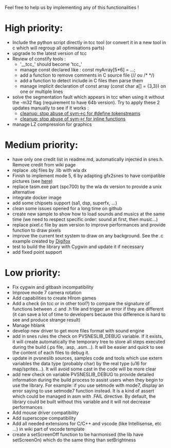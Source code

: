 Feel free to help us by implementing any of this functionalities !

# High priority:

- Include the python script directly in tcc tool (or convert it in a new tool in c which will regroup all optimisations parts)
- upgrade to the latest version of tcc
- Review of constify tools :
	- '\_\_tcc_' should become 'tcc_'
	- manage const declared like : const myArray[5*6] = ...;
	- add a function to remove comments in C source file (// ou /* */)
	- add a function to detect include in C files then parse them
	- manage implicit declaration of const array (const char a[] = {3,3}) on one or multiple lines
- solve the segmentation fault which appears in tcc when using it without the -m32 flag (requirement to have 64b version). Try to apply these 2 updates manually to see if it works :
	- [cleanup: stop abuse of sym->c for #define tokenstreams](https://github.com/adorad/tcc/commit/bed17847bdfa872e219a12237e06df83e464bdba)
	- [cleanup: stop abuse of sym->r for inline functions](https://github.com/adorad/tcc/commit/d0b432ab38b09cd167d8a8065ffe1e14878d6e2d?diff=split)
- manage LZ compression for graphics

# Medium priority:

- have only one credit list in readme.md, automatically injected in snes.h. Remove credit from wiki page
- replace .obj files by .lib with wla dx
- Finish to implement mode 5, 6 by adapting gfx2snes to have compatible pictures (see [here](https://github.com/alekmaul/pvsneslib/issues/14))
- replace tasm.exe part (spc700) by the wla dx version to provide a unix alternative
- integrate docker image
- add some chipsets support (sa1, dsp, superfx, ...)
- clean some issues opened for a long time on github
- create new sample to show how to load sounds and musics at the same time (we need to respect specific order: sound at first, then music...)
- replace pixel.c file by asm version to improve performances and provide function to draw pixels
- improve the current text system to draw on any background. See the .c example created by [Digifox](https://github.com/malayli/snes-bg3-text)
- test to build the library with Cygwin and update it if necessary
- add fixed point support 

# Low priority:

- Fix cygwin and gitbash incompatibility
- Improve mode 7 camera rotation
- Add capabilities to create HIrom games
- Add a check (in tcc or in other tool?) to compare the signature of functions between .c and .h file and trigger an error if they are different (it can save a lot of time to developers because this difference is hard to see and produce strange result)
- Manage hblank
- develop new driver to get more files format with sound engine
- add in snes rules the check on PVSNESLIB_DEBUG variable. If it exists, it will create automatically the temporary tree to store all steps executed during the build (.ps file, .asp, .asm...). It will be easier and quick to see the content of each files to debug it.
- update in pvsneslib sources, samples code and tools which use extern variables the data type (probably char) by the real type (u16 for map/sprites...). It will avoid some cast in the code will be more clear
- add new check on variable PVSNESLIB_DEBUG to provide detailed information during the build process to assist users when they begin to use the library. For example: if you use setmode with mode7, display an error saying to use setmode7 function instead. It is a kind of assert which could be managed in asm with .FAIL directive. By default, the library could be built without this variable and it will not decrease performances
- Add mouse driver compatibility
- Add superscope compatibility
- Add all needed extensions for C/C++ and vscode (like Intellisense, etc ...) in wiki part of vscode template
- create a setScreenOff function to be harmonised (the lib have setScreenOn) which do the same thing than setBrightness
